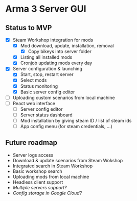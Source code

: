 # Arma 3 Server GUI

## Status to MVP
- [x] Steam Workshop integration for mods
  - [x] Mod download, update, installation, removal
    - [x] Copy bikeys into server folder
  - [x] Listing all installed mods
  - [x] Cronjob updating mods every day
- [x] Server configuration & launching
  - [x] Start, stop, restart server
  - [x] Select mods
  - [x] Status monitoring
  - [x] Basic server config editor
- [ ] Uploading custom scenarios from local machine
- [ ] React web interface
  - [ ] Server config editor
  - [ ] Server status dashboard
  - [ ] Mod installation by giving steam ID / list of steam ids
  - [ ] App config menu (for steam credentials, ...)

## Future roadmap
- Server logs access
- Download & update scenarios from Steam Wokshop
- Integrated search in Steam Workshop
- Basic workshop search
- Uploading mods from local machine
- Headless client support
- _Multiple servers support?_
- _Config storage in Google Cloud?_